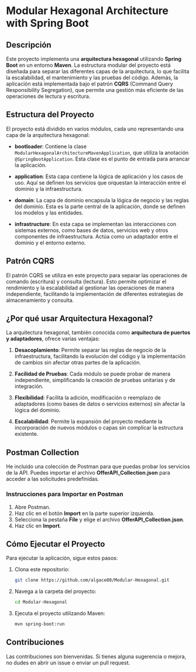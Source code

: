 # Modular Hexagonal Architecture with Spring Boot

## Descripción

Este proyecto implementa una **arquitectura hexagonal** utilizando **Spring Boot** en un entorno **Maven**. La estructura modular del proyecto está diseñada para separar las diferentes capas de la arquitectura, lo que facilita la escalabilidad, el mantenimiento y las pruebas del código. Además, la aplicación está implementada bajo el patrón **CQRS** (Command Query Responsibility Segregation), que permite una gestión más eficiente de las operaciones de lectura y escritura.

## Estructura del Proyecto

El proyecto está dividido en varios módulos, cada uno representando una capa de la arquitectura hexagonal:

- **bootloader**: Contiene la clase `ModularHexagonalArchitectureMavenApplication`, que utiliza la anotación `@SpringBootApplication`. Esta clase es el punto de entrada para arrancar la aplicación.

- **application**: Esta capa contiene la lógica de aplicación y los casos de uso. Aquí se definen los servicios que orquestan la interacción entre el dominio y la infraestructura.

- **domain**: La capa de dominio encapsula la lógica de negocio y las reglas del dominio. Esta es la parte central de la aplicación, donde se definen los modelos y las entidades.

- **infrastructure**: En esta capa se implementan las interacciones con sistemas externos, como bases de datos, servicios web y otros componentes de infraestructura. Actúa como un adaptador entre el dominio y el entorno externo.

## Patrón CQRS

El patrón CQRS se utiliza en este proyecto para separar las operaciones de comando (escritura) y consulta (lectura). Esto permite optimizar el rendimiento y la escalabilidad al gestionar las operaciones de manera independiente, facilitando la implementación de diferentes estrategias de almacenamiento y consulta.

## ¿Por qué usar Arquitectura Hexagonal?

La arquitectura hexagonal, también conocida como **arquitectura de puertos y adaptadores**, ofrece varias ventajas:

1. **Desacoplamiento**: Permite separar las reglas de negocio de la infraestructura, facilitando la evolución del código y la implementación de cambios sin afectar otras partes de la aplicación.

2. **Facilidad de Pruebas**: Cada módulo se puede probar de manera independiente, simplificando la creación de pruebas unitarias y de integración.

3. **Flexibilidad**: Facilita la adición, modificación o reemplazo de adaptadores (como bases de datos o servicios externos) sin afectar la lógica del dominio.

4. **Escalabilidad**: Permite la expansión del proyecto mediante la incorporación de nuevos módulos o capas sin complicar la estructura existente.

## Postman Collection
He incluido una colección de Postman para que puedas probar los servicios de la API. Puedes importar el archivo **OfferAPI_Collection.json** para acceder a las solicitudes predefinidas.

### Instrucciones para Importar en Postman
1. Abre Postman.
2. Haz clic en el botón **Import** en la parte superior izquierda.
3. Selecciona la pestaña **File** y elige el archivo **OfferAPI_Collection.json**.
4. Haz clic en **Import**.

## Cómo Ejecutar el Proyecto

Para ejecutar la aplicación, sigue estos pasos:

1. Clona este repositorio:
   ```bash
   git clone https://github.com/algace80/Modular-Hexagonal.git
   ```

2. Navega a la carpeta del proyecto:
   ```bash
   cd Modular-Hexagonal
   ```

3. Ejecuta el proyecto utilizando Maven:
   ```bash
   mvn spring-boot:run
   ```

## Contribuciones

Las contribuciones son bienvenidas. Si tienes alguna sugerencia o mejora, no dudes en abrir un issue o enviar un pull request.
